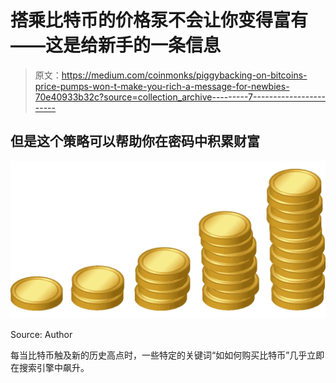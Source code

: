 # 搭乘比特币的价格泵不会让你变得富有——这是给新手的一条信息

> 原文：<https://medium.com/coinmonks/piggybacking-on-bitcoins-price-pumps-won-t-make-you-rich-a-message-for-newbies-70e40933b32c?source=collection_archive---------7----------------------->

## 但是这个策略**可以帮助你在密码中积累财富**

![](img/2733a85872ee53decb763103fcdb9bd6.png)

Source: Author

每当比特币触及新的历史高点时，一些特定的关键词“如如何购买比特币”几乎立即在搜索引擎中飙升。